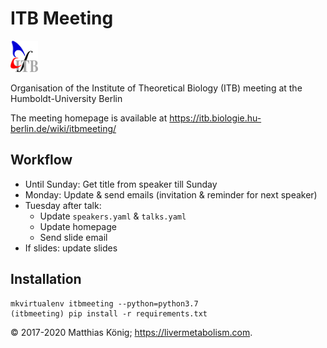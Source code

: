 # ITB Meeting
<img title="itb logo" src="./docs/images/logos/itb_logo.png" height="50" />

Organisation of the Institute of Theoretical Biology (ITB) meeting
at the Humboldt-University Berlin

The meeting homepage is available at
https://itb.biologie.hu-berlin.de/wiki/itbmeeting/

## Workflow
* Until Sunday: Get title from speaker till Sunday 
* Monday: Update & send emails (invitation & reminder for next speaker)
* Tuesday after talk: 
    * Update `speakers.yaml` & `talks.yaml` 
    * Update homepage
    * Send slide email 
* If slides: update slides


## Installation
```
mkvirtualenv itbmeeting --python=python3.7
(itbmeeting) pip install -r requirements.txt
```

&copy; 2017-2020 Matthias König; https://livermetabolism.com.
